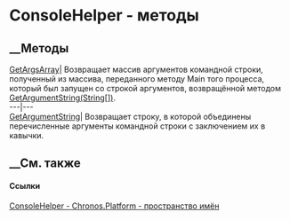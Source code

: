 # ConsoleHelper - методы
##  __Методы
[GetArgsArray](M_Chronos_Platform_ConsoleHelper_GetArgsArray.htm)|  Возвращает
массив аргументов командной строки, полученный из массива, переданного методу
Main того процесса, который был запущен со строкой аргументов, возвращённой
методом
[GetArgumentString(String[])](M_Chronos_Platform_ConsoleHelper_GetArgumentString.htm).  
---|---  
[GetArgumentString](M_Chronos_Platform_ConsoleHelper_GetArgumentString.htm)|
Возвращает строку, в которой объединены перечисленные аргументы командной
строки с заключением их в кавычки.  
## __См. также
#### Ссылки
[ConsoleHelper - ](T_Chronos_Platform_ConsoleHelper.htm)
[Chronos.Platform - пространство имён](N_Chronos_Platform.htm)
